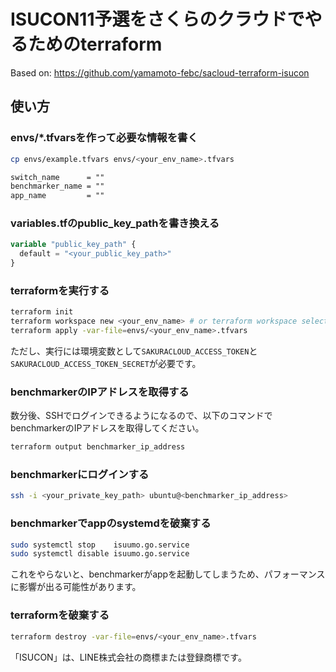 # ISUCON11予選をさくらのクラウドでやるためのterraform

Based on: https://github.com/yamamoto-febc/sacloud-terraform-isucon

## 使い方

### envs/*.tfvarsを作って必要な情報を書く

```sh
cp envs/example.tfvars envs/<your_env_name>.tfvars
```

```txt
switch_name      = ""
benchmarker_name = ""
app_name         = ""
```

### variables.tfのpublic_key_pathを書き換える

```terraform
variable "public_key_path" {
  default = "<your_public_key_path>"
}
```

### terraformを実行する

```sh
terraform init
terraform workspace new <your_env_name> # or terraform workspace select <your_env_name>
terraform apply -var-file=envs/<your_env_name>.tfvars
```

ただし、実行には環境変数として`SAKURACLOUD_ACCESS_TOKEN`と`SAKURACLOUD_ACCESS_TOKEN_SECRET`が必要です。

### benchmarkerのIPアドレスを取得する

数分後、SSHでログインできるようになるので、以下のコマンドでbenchmarkerのIPアドレスを取得してください。

```sh
terraform output benchmarker_ip_address
```

### benchmarkerにログインする

```sh
ssh -i <your_private_key_path> ubuntu@<benchmarker_ip_address>
```

### benchmarkerでappのsystemdを破棄する

```sh
sudo systemctl stop    isuumo.go.service
sudo systemctl disable isuumo.go.service
```

これをやらないと、benchmarkerがappを起動してしまうため、パフォーマンスに影響が出る可能性があります。

### terraformを破棄する

```sh
terraform destroy -var-file=envs/<your_env_name>.tfvars
```

「ISUCON」は、LINE株式会社の商標または登録商標です。
